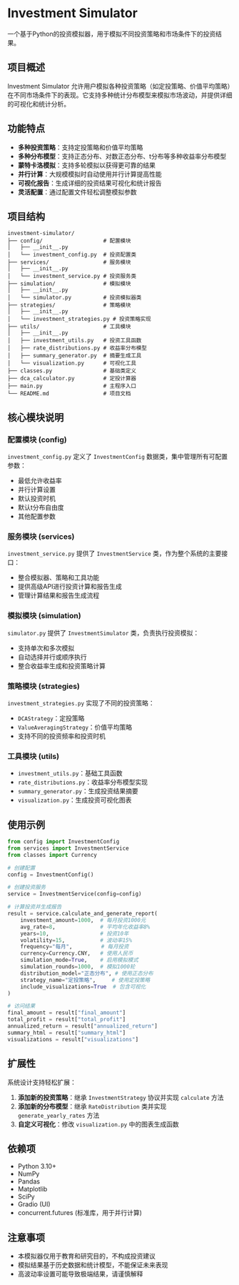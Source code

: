 # Investment Simulator

一个基于Python的投资模拟器，用于模拟不同投资策略和市场条件下的投资结果。

## 项目概述

Investment Simulator 允许用户模拟各种投资策略（如定投策略、价值平均策略）在不同市场条件下的表现。它支持多种统计分布模型来模拟市场波动，并提供详细的可视化和统计分析。

## 功能特点

- **多种投资策略**：支持定投策略和价值平均策略
- **多种分布模型**：支持正态分布、对数正态分布、t分布等多种收益率分布模型
- **蒙特卡洛模拟**：支持多轮模拟以获得更可靠的结果
- **并行计算**：大规模模拟时自动使用并行计算提高性能
- **可视化报告**：生成详细的投资结果可视化和统计报告
- **灵活配置**：通过配置文件轻松调整模拟参数

## 项目结构

```
investment-simulator/
├── config/                   # 配置模块
│   ├── __init__.py
│   └── investment_config.py  # 投资配置类
├── services/                 # 服务模块
│   ├── __init__.py
│   └── investment_service.py # 投资服务类
├── simulation/               # 模拟模块
│   ├── __init__.py
│   └── simulator.py          # 投资模拟器类
├── strategies/               # 策略模块
│   ├── __init__.py
│   └── investment_strategies.py # 投资策略实现
├── utils/                    # 工具模块
│   ├── __init__.py
│   ├── investment_utils.py   # 投资工具函数
│   ├── rate_distributions.py # 收益率分布模型
│   ├── summary_generator.py  # 摘要生成工具
│   └── visualization.py      # 可视化工具
├── classes.py                # 基础类定义
├── dca_calculator.py         # 定投计算器
├── main.py                   # 主程序入口
└── README.md                 # 项目文档
```

## 核心模块说明

### 配置模块 (config)

`investment_config.py` 定义了 `InvestmentConfig` 数据类，集中管理所有可配置参数：

- 最低允许收益率
- 并行计算设置
- 默认投资时机
- 默认t分布自由度
- 其他配置参数

### 服务模块 (services)

`investment_service.py` 提供了 `InvestmentService` 类，作为整个系统的主要接口：

- 整合模拟器、策略和工具功能
- 提供高级API进行投资计算和报告生成
- 管理计算结果和报告生成流程

### 模拟模块 (simulation)

`simulator.py` 提供了 `InvestmentSimulator` 类，负责执行投资模拟：

- 支持单次和多次模拟
- 自动选择并行或顺序执行
- 整合收益率生成和投资策略计算

### 策略模块 (strategies)

`investment_strategies.py` 实现了不同的投资策略：

- `DCAStrategy`：定投策略
- `ValueAveragingStrategy`：价值平均策略
- 支持不同的投资频率和投资时机

### 工具模块 (utils)

- `investment_utils.py`：基础工具函数
- `rate_distributions.py`：收益率分布模型实现
- `summary_generator.py`：生成投资结果摘要
- `visualization.py`：生成投资可视化图表

## 使用示例

```python
from config import InvestmentConfig
from services import InvestmentService
from classes import Currency

# 创建配置
config = InvestmentConfig()

# 创建投资服务
service = InvestmentService(config=config)

# 计算投资并生成报告
result = service.calculate_and_generate_report(
    investment_amount=1000,  # 每月投资1000元
    avg_rate=8,              # 平均年化收益率8%
    years=10,                # 投资10年
    volatility=15,           # 波动率15%
    frequency="每月",         # 每月投资
    currency=Currency.CNY,   # 使用人民币
    simulation_mode=True,    # 启用模拟模式
    simulation_rounds=1000,  # 模拟1000轮
    distribution_model="正态分布", # 使用正态分布
    strategy_name="定投策略",     # 使用定投策略
    include_visualizations=True  # 包含可视化
)

# 访问结果
final_amount = result["final_amount"]
total_profit = result["total_profit"]
annualized_return = result["annualized_return"]
summary_html = result["summary_html"]
visualizations = result["visualizations"]
```

## 扩展性

系统设计支持轻松扩展：

1. **添加新的投资策略**：继承 `InvestmentStrategy` 协议并实现 `calculate` 方法
2. **添加新的分布模型**：继承 `RateDistribution` 类并实现 `generate_yearly_rates` 方法
3. **自定义可视化**：修改 `visualization.py` 中的图表生成函数

## 依赖项

- Python 3.10+
- NumPy
- Pandas
- Matplotlib
- SciPy
- Gradio (UI)
- concurrent.futures (标准库，用于并行计算)

## 注意事项

- 本模拟器仅用于教育和研究目的，不构成投资建议
- 模拟结果基于历史数据和统计模型，不能保证未来表现
- 高波动率设置可能导致极端结果，请谨慎解释
